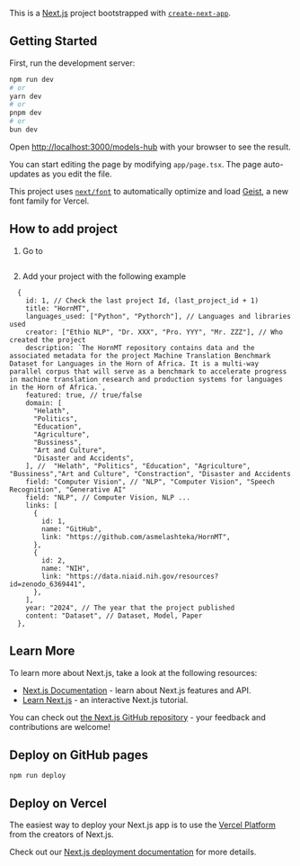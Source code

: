 This is a [Next.js](https://nextjs.org) project bootstrapped with [`create-next-app`](https://nextjs.org/docs/app/api-reference/cli/create-next-app).

## Getting Started

First, run the development server:

```bash
npm run dev
# or
yarn dev
# or
pnpm dev
# or
bun dev
```

Open [http://localhost:3000/models-hub](http://localhost:3000/models-hub) with your browser to see the result.

You can start editing the page by modifying `app/page.tsx`. The page auto-updates as you edit the file.

This project uses [`next/font`](https://nextjs.org/docs/app/building-your-application/optimizing/fonts) to automatically optimize and load [Geist](https://vercel.com/font), a new font family for Vercel.

## How to add project

1. Go to

```

```

2. Add your project with the following example

```
  {
    id: 1, // Check the last project Id, (last_project_id + 1)
    title: "HornMT",
    languages_used: ["Python", "Pythorch"], // Languages and libraries used
    creator: ["Ethio NLP", "Dr. XXX", "Pro. YYY", "Mr. ZZZ"], // Who created the project
    description: `The HornMT repository contains data and the associated metadata for the project Machine Translation Benchmark Dataset for Languages in the Horn of Africa. It is a multi-way parallel corpus that will serve as a benchmark to accelerate progress in machine translation research and production systems for languages in the Horn of Africa.`,
    featured: true, // true/false
    domain: [
      "Helath",
      "Politics",
      "Education",
      "Agriculture",
      "Bussiness",
      "Art and Culture",
      "Disaster and Accidents",
    ], //  "Helath", "Politics", "Education", "Agriculture", "Bussiness","Art and Culture", "Constraction", "Disaster and Accidents
    field: "Computer Vision", // "NLP", "Computer Vision", "Speech Recognition", "Generative AI"
    field: "NLP", // Computer Vision, NLP ...
    links: [
      {
        id: 1,
        name: "GitHub",
        link: "https://github.com/asmelashteka/HornMT",
      },
      {
        id: 2,
        name: "NIH",
        link: "https://data.niaid.nih.gov/resources?id=zenodo_6369441",
      },
    ],
    year: "2024", // The year that the project published
    content: "Dataset", // Dataset, Model, Paper
  },
```

## Learn More

To learn more about Next.js, take a look at the following resources:

- [Next.js Documentation](https://nextjs.org/docs) - learn about Next.js features and API.
- [Learn Next.js](https://nextjs.org/learn) - an interactive Next.js tutorial.

You can check out [the Next.js GitHub repository](https://github.com/vercel/next.js) - your feedback and contributions are welcome!

## Deploy on GitHub pages

```
npm run deploy
```

## Deploy on Vercel

The easiest way to deploy your Next.js app is to use the [Vercel Platform](https://vercel.com/new?utm_medium=default-template&filter=next.js&utm_source=create-next-app&utm_campaign=create-next-app-readme) from the creators of Next.js.

Check out our [Next.js deployment documentation](https://nextjs.org/docs/app/building-your-application/deploying) for more details.
